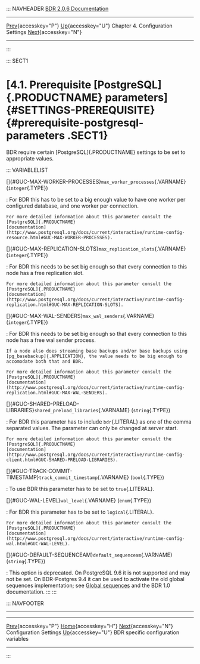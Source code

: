 ::: NAVHEADER
  [BDR 2.0.6 Documentation](index.md)                                                                                                    
  --------------------------------------------------------------- ------------------------------------ ----------------------------------- ------------------------------------------------------------------------------------------------
  [Prev](settings.md "Configuration Settings"){accesskey="P"}   [Up](settings.md){accesskey="U"}    Chapter 4. Configuration Settings    [Next](bdr-configuration-variables.md "BDR specific configuration variables"){accesskey="N"}

------------------------------------------------------------------------
:::

::: SECT1
# [4.1. Prerequisite [PostgreSQL]{.PRODUCTNAME} parameters]{#SETTINGS-PREREQUISITE} {#prerequisite-postgresql-parameters .SECT1}

BDR require certain [PostgreSQL]{.PRODUCTNAME} settings to be set to
appropriate values.

::: VARIABLELIST

[]{#GUC-MAX-WORKER-PROCESSES}`max_worker_processes`{.VARNAME} (`integer`{.TYPE})

:   For BDR this has to be set to a big enough value to have one worker
    per configured database, and one worker per connection.

    For more detailed information about this parameter consult the
    [PostgreSQL]{.PRODUCTNAME}
    [documentation](http://www.postgresql.org/docs/current/interactive/runtime-config-resource.html#GUC-MAX-WORKER-PROCESSES).

[]{#GUC-MAX-REPLICATION-SLOTS}`max_replication_slots`{.VARNAME} (`integer`{.TYPE})

:   For BDR this needs to be set big enough so that every connection to
    this node has a free replication slot.

    For more detailed information about this parameter consult the
    [PostgreSQL]{.PRODUCTNAME}
    [documentation](http://www.postgresql.org/docs/current/interactive/runtime-config-replication.html#GUC-MAX-REPLICATION-SLOTS).

[]{#GUC-MAX-WAL-SENDERS}`max_wal_senders`{.VARNAME} (`integer`{.TYPE})

:   For BDR this needs to be set big enough so that every connection to
    this node has a free wal sender process.

    If a node also does streaming base backups and/or base backups using
    [pg_basebackup]{.APPLICATION}, the value needs to be big enough to
    accomodate both that and BDR.

    For more detailed information about this parameter consult the
    [PostgreSQL]{.PRODUCTNAME}
    [documentation](http://www.postgresql.org/docs/current/interactive/runtime-config-replication.html#GUC-MAX-WAL-SENDERS).

[]{#GUC-SHARED-PRELOAD-LIBRARIES}`shared_preload_libraries`{.VARNAME} (`string`{.TYPE})

:   For BDR this parameter has to include `bdr`{.LITERAL} as one of the
    comma separated values. The parameter can only be changed at server
    start.

    For more detailed information about this parameter consult the
    [PostgreSQL]{.PRODUCTNAME}
    [documentation](http://www.postgresql.org/docs/current/interactive/runtime-config-client.html#GUC-SHARED-PRELOAD-LIBRARIES).

[]{#GUC-TRACK-COMMIT-TIMESTAMP}`track_commit_timestamp`{.VARNAME} (`bool`{.TYPE})

:   To use BDR this parameter has to be set to `true`{.LITERAL}.

[]{#GUC-WAL-LEVEL}`wal_level`{.VARNAME} (`enum`{.TYPE})

:   For BDR this parameter has to be set to `logical`{.LITERAL}.

    For more detailed information about this parameter consult the
    [PostgreSQL]{.PRODUCTNAME}
    [documentation](http://www.postgresql.org/docs/current/interactive/runtime-config-wal.html#GUC-WAL-LEVEL).

[]{#GUC-DEFAULT-SEQUENCEAM}`default_sequenceam`{.VARNAME} (`string`{.TYPE})

:   This option is deprecated. On PostgreSQL 9.6 it is not supported and
    may not be set. On BDR-Postgres 9.4 it can be used to activate the
    old global sequences implementation; see [Global
    sequences](global-sequences.md) and the BDR 1.0 documentation.
:::
:::

::: NAVFOOTER

------------------------------------------------------------------------

  -------------------------------------- ------------------------------------ ---------------------------------------------------------
  [Prev](settings.md){accesskey="P"}    [Home](index.md){accesskey="H"}     [Next](bdr-configuration-variables.md){accesskey="N"}
  Configuration Settings                  [Up](settings.md){accesskey="U"}                       BDR specific configuration variables
  -------------------------------------- ------------------------------------ ---------------------------------------------------------
:::
